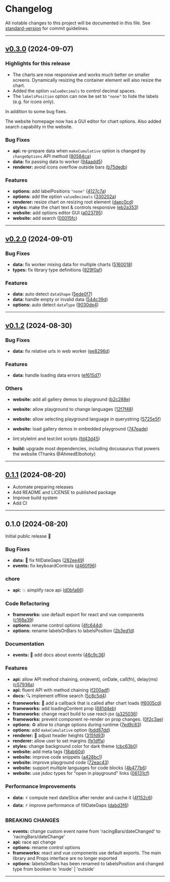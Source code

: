 # Changelog

All notable changes to this project will be documented in this file. See [standard-version](https://github.com/conventional-changelog/standard-version) for commit guidelines.

---

## [v0.3.0](https://github.com/hatemhosny/racing-bars/compare/v0.2.0...v0.3.0) (2024-09-07)

### Highlights for this release

- The charts are now responsive and works much better on smaller screens. Dynamically resizing the container element will also resize the chart.
- Added the option `valueDecimals` to control decimal spaces.
- The `labelsPosition` option can now be set to `"none"` to hide the labels (e.g. for icons only).

In addition to some bug fixes.

The website homepage now has a GUI editor for chart options. Also added search capability in the website.

### Bug Fixes

- **api:** re-prepare data when `makeCumulative` option is changed by `changeOptions` API method ([80584ca](https://github.com/hatemhosny/racing-bars/commit/80584ca3622499a4b5c6e2b7f6b070ac31bfa758))
- **data:** fix passing data to worker ([94aadd5](https://github.com/hatemhosny/racing-bars/commit/94aadd5a0bd3ebc7ec917dd3eacb43c7f8c132b5))
- **renderer:** avoid icons overflow outside bars ([b75dedb](https://github.com/hatemhosny/racing-bars/commit/b75dedb51cde6778431a97d85c4000a104c993e8))

### Features

- **options:** add labelPositions `"none"` ([4127c7a](https://github.com/hatemhosny/racing-bars/commit/4127c7a5dd49c5add1b1bf323815d0ccef965ec3))
- **options:** add the option `valueDecimals` ([330202a](https://github.com/hatemhosny/racing-bars/commit/330202aa7b432e2ff6b509128c0da53226b3d064))
- **renderer:** resize chart on resizing root element ([daec0cd](https://github.com/hatemhosny/racing-bars/commit/daec0cdebf95d15736edc52a4101fdd14c231f47))
- **styles:** make the chart text & controls responsive ([eb2a353](https://github.com/hatemhosny/racing-bars/commit/eb2a35341dcda6fbfe3563d7c7cfc1d5f5253430))
- **website:** add options editor GUI ([a023795](https://github.com/hatemhosny/racing-bars/commit/a023795a1f78bbb7ae3562a736641f09d50245b6))
- **website:** add search ([00015fc](https://github.com/hatemhosny/racing-bars/commit/00015fce403e40099c8288a4d6fd4e6fffe32d71))

---

## [v0.2.0](https://github.com/hatemhosny/racing-bars/compare/v0.1.2...v0.2.0) (2024-09-01)

### Bug Fixes

- **data:** fix worker mixing data for multiple charts ([5160018](https://github.com/hatemhosny/racing-bars/commit/5160018b08c8a07683f8865cc9a194fac8cd2adb))
- **types:** fix library type definitions ([929f0af](https://github.com/hatemhosny/racing-bars/commit/929f0af452dacb28f341b47edabad3a0235507af))

### Features

- **data:** auto detect `dataShape` ([5ede0f7](https://github.com/hatemhosny/racing-bars/commit/5ede0f7a02a60d2d66e3ddd7dcca4a4be57423a5))
- **data:** handle empty or invalid data ([544c39d](https://github.com/hatemhosny/racing-bars/commit/544c39d56f5bf6e914f080e5d3c235e5b8455bfd))
- **options:** auto detect `dataType` ([9030de4](https://github.com/hatemhosny/racing-bars/commit/9030de44ce89fb4552aa8508983fb1e4f0570cad))

---

## [v0.1.2](https://github.com/hatemhosny/racing-bars/compare/v0.1.1...v0.1.2) (2024-08-30)

### Bug Fixes

- **data:** fix relative urls in web worker ([ee8296d](https://github.com/hatemhosny/racing-bars/commit/ee8296da3566455abe610ec2aeee0e24fd1a9018))

### Features

- **data:** handle loading data errors ([ef615d7](https://github.com/hatemhosny/racing-bars/commit/ef615d7bca13d16973d7a329a38b12325f0daa4a))

### Others

- **website:** add all gallery demos to playground ([b2c288e](https://github.com/hatemhosny/racing-bars/commit/b2c288e8c7b03748ba99dfa943bd6031c306d7be))
- **website:** allow playground to change languages ([12f7f48](https://github.com/hatemhosny/racing-bars/commit/12f7f487fee06df7b994794a09db15a4f76073d8))
- **website:** allow selecting playground language in querystring ([5725e5f](https://github.com/hatemhosny/racing-bars/commit/5725e5f13a626021d702a2d09d45245955b6d235))
- **website:** load gallery demos in embedded playground ([747eade](https://github.com/hatemhosny/racing-bars/commit/747eadea98e48558537e7b169532a3f278e6d6df))
- lint:stylelint and test:lint scripts ([fd43d45](https://github.com/hatemhosny/racing-bars/commit/fd43d45461297e791e1620569d5613ff3ba5fd81))

- **build:** upgrade most dependencies, including docusaurus that powers the website (Thanks @AhmedElbohoty)

---

## [0.1.1](https://github.com/hatemhosny/racing-bars/compare/v0.1.0...0.1.1) (2024-08-20)

- Automate preparing releases
- Add README and LICENSE to published package
- Improve build system
- Add CI

---

## 0.1.0 (2024-08-20)

Initial public release 🎉

### Bug Fixes

- **data:** :bug: fix fillDateGaps ([282ee49](https://github.com/hatemhosny/racing-bars/commit/282ee4997d2e117ccb9ea5c8fb8ba7dcd2376aa3))
- **events:** fix keyboardControls ([d460f96](https://github.com/hatemhosny/racing-bars/commit/d460f964d3a59254acf8d259347facd9b58d7462))

### chore

- **api:** :boom: simplify race api ([d0bfa66](https://github.com/hatemhosny/racing-bars/commit/d0bfa6642dbd0591434c6ae560690f4b184fc982))

### Code Refactoring

- **frameworks:** use default export for react and vue components ([c168a39](https://github.com/hatemhosny/racing-bars/commit/c168a39fd71903bae6d873cbda3f6e7593ef98e3))
- **options:** rename control options ([4fc644d](https://github.com/hatemhosny/racing-bars/commit/4fc644d261c86f475662f2a7f6cba1bce4def3f5))
- **options:** rename labelsOnBars to labelsPosition ([2b3ed1d](https://github.com/hatemhosny/racing-bars/commit/2b3ed1d7d2adade3ed56651250e564f606011b78))

### Documentation

- **events:** :pencil: add docs about events ([46c9c36](https://github.com/hatemhosny/racing-bars/commit/46c9c36c2b27ec8e36e5938820fac14587d7d0c9))

### Features

- **api:** allow API method chaining, on(event), onDate, call(fn), delay(ms) ([c57936a](https://github.com/hatemhosny/racing-bars/commit/c57936a09ed0a37f490107c6de026379ea2b8b38))
- **api:** fluent API with method chaining ([f200adf](https://github.com/hatemhosny/racing-bars/commit/f200adfd9fb69a8a19a2ee7575ea6fc3fda80f34))
- **docs:** :mag: implement offline search ([5c8c5d4](https://github.com/hatemhosny/racing-bars/commit/5c8c5d4bbacb406fac7e939b604c860978c2ac3b))
- **frameworks:** :iphone: add a callback that is called after chart loads ([f6005cd](https://github.com/hatemhosny/racing-bars/commit/f6005cd5d289ecf86f0f355a0b252248dd7c11ed))
- **frameworks:** add loadingContent prop ([681d4eb](https://github.com/hatemhosny/racing-bars/commit/681d4eb616b274d480a0e8accd220278c1acafde))
- **frameworks:** change react build to use react-jsx ([a325036](https://github.com/hatemhosny/racing-bars/commit/a3250364efee1e0b58091696fc5db8dc6f810255))
- **frameworks:** prevent component re-render on prop changes. ([0f2c3ae](https://github.com/hatemhosny/racing-bars/commit/0f2c3ae32063569b420f3a448acce3db040eeb97))
- **options:** :recycle: allow to change options during runtime ([7ed9c83](https://github.com/hatemhosny/racing-bars/commit/7ed9c83ef6c9955c20a3f7b3cc5282f927d56426))
- **options:** add `makeCumulative` option ([bdd87dd](https://github.com/hatemhosny/racing-bars/commit/bdd87dd441e91c6f3b28613625ad23e9d280d6bb))
- **renderer:** :art: adjust header heights ([315fd93](https://github.com/hatemhosny/racing-bars/commit/315fd93894751a6dfc0c8d5d7dfffa6132c08cce))
- **renderer:** allow user to set margins ([fe1dffa](https://github.com/hatemhosny/racing-bars/commit/fe1dffa08c6f97a1b274bb4847f598ff2af9dcd7))
- **styles:** change background color for dark theme ([cbc63b0](https://github.com/hatemhosny/racing-bars/commit/cbc63b05901050d1aa4383076850d74b8d615864))
- **website:** add meta tags ([18ab60d](https://github.com/hatemhosny/racing-bars/commit/18ab60d4315ba37e471371b9f563a48c448b2143))
- **website:** improve code snippets ([a428bc1](https://github.com/hatemhosny/racing-bars/commit/a428bc112f5fc65a5afc300b0829334382c1d2f1))
- **website:** improve playground code ([72eac43](https://github.com/hatemhosny/racing-bars/commit/72eac437f49339ebc0db016a02c6546f8b8b7c9e))
- **website:** support multiple languages for code blocks ([4b477b6](https://github.com/hatemhosny/racing-bars/commit/4b477b628562f03e7ff68043d5f106b236d4ca62))
- **website:** use jsdoc types for "open in playground" links ([06131cf](https://github.com/hatemhosny/racing-bars/commit/06131cf3878ade16491eb4bf23b6d985c04c4b48))

### Performance Improvements

- **data:** :zap: compute next dateSlice after render and cache it ([4f152c6](https://github.com/hatemhosny/racing-bars/commit/4f152c635fddcb5cbd6693608cb0b2013b705cd0))
- **data:** :zap: improve performance of fillDateGaps ([dabd3f6](https://github.com/hatemhosny/racing-bars/commit/dabd3f699e5dbc9824ebf39e051258c0a42927ab))

### BREAKING CHANGES

- **events:** change custom event name from
  'racingBars/dateChanged' to 'racingBars/dateChange'
- **api:** race api change
- **options:** rename control options
- **frameworks:** react and vue components use default exports.
  The main library and Props interface are no longer exported
- **options:** labelsOnBars has been renamed to labelsPosition
  and changed type from boolean to 'inside' | 'outside'

---
